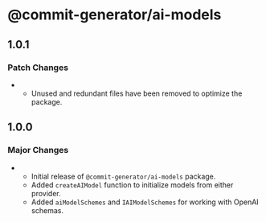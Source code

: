 # @commit-generator/ai-models

## 1.0.1

### Patch Changes

- - Unused and redundant files have been removed to optimize the package.

## 1.0.0

### Major Changes

- - Initial release of `@commit-generator/ai-models` package.
  - Added `createAIModel` function to initialize models from either provider.
  - Added `aiModelSchemes` and `IAIModelSchemes` for working with OpenAI schemas.
